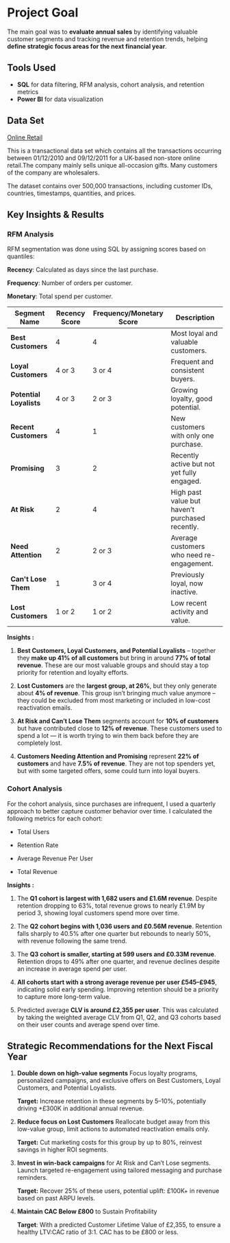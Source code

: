 # Project Goal
The main goal was to **evaluate annual sales** by identifying valuable customer segments and tracking revenue and retention trends, helping **define strategic focus areas for the next financial year**.

## Tools Used
- **SQL** for data filtering, RFM analysis, cohort analysis, and retention metrics  
- **Power BI** for data visualization

## Data Set
[Online Retail](https://archive.ics.uci.edu/dataset/352/online+retail)

This is a transactional data set which contains all the transactions occurring between 01/12/2010 and 09/12/2011 for a UK-based non-store online retail.The company mainly sells unique all-occasion gifts. Many customers of the company are wholesalers.

The dataset contains over 500,000 transactions, including customer IDs, countries, timestamps, quantities, and prices.

## Key Insights & Results
### RFM Analysis

RFM segmentation was done using SQL by assigning scores based on quantiles:

**Recency**: Calculated as days since the last purchase.

**Frequency**: Number of orders per customer.

**Monetary**: Total spend per customer.

| Segment Name            | Recency Score | Frequency/Monetary Score | Description                                     |
| ----------------------- | ------------- | ------------------------ | ----------------------------------------------- |
| **Best Customers**      | 4             | 4                        | Most loyal and valuable customers.              |
| **Loyal Customers**     | 4 or 3        | 3 or 4                   | Frequent and consistent buyers.                 |
| **Potential Loyalists** | 4 or 3        | 2 or 3                   | Growing loyalty, good potential.                |
| **Recent Customers**    | 4             | 1                        | New customers with only one purchase.           |
| **Promising**           | 3             | 2                        | Recently active but not yet fully engaged.      |
| **At Risk**             | 2             | 4                        | High past value but haven’t purchased recently. |
| **Need Attention**      | 2             | 2 or 3                   | Average customers who need re-engagement.       |
| **Can't Lose Them**     | 1             | 3 or 4                   | Previously loyal, now inactive.                 |
| **Lost Customers**      | 1 or 2        | 1 or 2                   | Low recent activity and value.                  |

**Insights :**
1. **Best Customers, Loyal Customers, and Potential Loyalists** – together they **make up 41% of all customers** but bring in around **77% of total revenue**.
  These are our most valuable groups and should stay a top priority for retention and loyalty efforts.

2. **Lost Customers** are the **largest group, at 26%**, but they only generate about **4% of revenue**.
  This group isn’t bringing much value anymore – they could be excluded from most marketing or included in low-cost reactivation emails.

3. **At Risk and Can’t Lose Them** segments account for **10% of customers** but have contributed close to **12% of revenue**.
  These customers used to spend a lot — it is worth trying to win them back before they are completely lost.

4. **Customers Needing Attention and Promising** represent **22% of customers** and have **7.5% of revenue**.
They are not top spenders yet, but with some targeted offers, some could turn into loyal buyers.


### Cohort Analysis

For the cohort analysis, since purchases are infrequent, I used a quarterly approach to better capture customer behavior over time.
I calculated the following metrics for each cohort:

- Total Users

- Retention Rate

- Average Revenue Per User

- Total Revenue
 
**Insights :**
1. The **Q1 cohort is largest with 1,682 users and £1.6M revenue**. Despite retention dropping to 63%, total revenue grows to nearly £1.9M by period 3, showing loyal customers spend more over time.

2. The **Q2 cohort begins with 1,036 users and £0.56M revenue**. Retention falls sharply to 40.5% after one quarter but rebounds to nearly 50%, with revenue following the same trend.

3. The **Q3 cohort is smaller, starting at 599 users and £0.33M revenue**. Retention drops to 49% after one quarter, and revenue declines despite an increase in average spend per user.

4. **All cohorts start with a strong average revenue per user £545–£945**, indicating solid early spending. Improving retention should be a priority to capture more long-term value.

5. Predicted average **CLV is around £2,355 per user**.
This was calculated by taking the weighted average CLV from Q1, Q2, and Q3 cohorts based on their user counts and average spend over time.

## Strategic Recommendations for the Next Fiscal Year

1. **Double down on high-value segments**
Focus loyalty programs, personalized campaigns, and exclusive offers on Best Customers, Loyal Customers, and Potential Loyalists.

    **Target:** Increase retention in these segments by 5–10%, potentially driving +£300K in additional annual revenue.

2. **Reduce focus on Lost Customers**
Reallocate budget away from this low-value group, limit actions to automated reactivation emails only.

    **Target:** Cut marketing costs for this group by up to 80%, reinvest savings in higher ROI segments.

3. **Invest in win-back campaigns** for At Risk and Can’t Lose segments.
Launch targeted re-engagement using tailored messaging and purchase reminders.

    **Target:** Recover 25% of these users, potential uplift: £100K+ in revenue based on past ARPU levels.

4. **Maintain CAC Below £800** to Sustain Profitability

    **Target**: With a predicted Customer Lifetime Value of £2,355, to ensure a healthy LTV:CAC ratio of 3:1. CAC has to be £800 or less.
